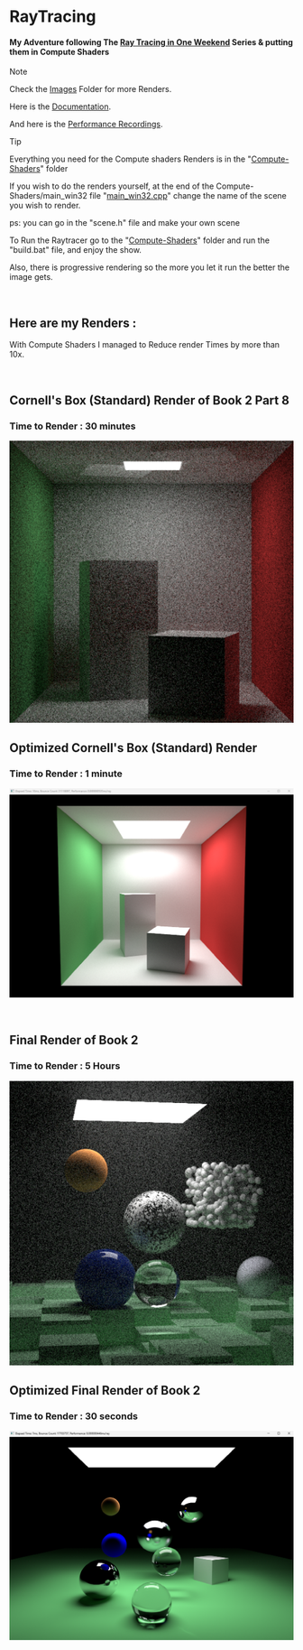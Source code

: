 # RayTracing 
#### My Adventure following The [Ray Tracing in One Weekend](https://raytracing.github.io/) Series & putting them in Compute Shaders

> [!NOTE]
> Check the [Images](https://github.com/Loris-Moreau/RayTracing/tree/Compute-Shader/Images "Images Folder") Folder for more Renders.
>
> Here is the [Documentation](https://loris-moreau.github.io/Blog/RayTracing-10.html).
>
> And here is the [Performance Recordings](https://github.com/Loris-Moreau/RayTracing/blob/Compute-Shader/Performance.md).

> [!TIP]
> Everything you need for the Compute shaders Renders is in the "[Compute-Shaders](https://github.com/Loris-Moreau/RayTracing/tree/Compute-Shader/RayTracing/Compute-Shaders)" folder
> 
> If you wish to do the renders yourself, at the end of the Compute-Shaders/main_win32 file "[main_win32.cpp](https://github.com/Loris-Moreau/RayTracing/blob/Compute-Shader/RayTracing/Compute-Shaders/main_win32.cpp#L215 "Line 215 of Main")" change the name of the scene you wish to render.
> 
> ps: you can go in the "scene.h" file and make your own scene
> 
> To Run the Raytracer go to the "[Compute-Shaders](https://github.com/Loris-Moreau/RayTracing/tree/Compute-Shader/RayTracing/Compute-Shaders)" folder and run the "build.bat" file, and enjoy the show.
> 
> Also, there is progressive rendering so the more you let it run the better the image gets.

<br>

## Here are my Renders :

With Compute Shaders I managed to Reduce render Times by more than 10x.

<!-- 
### Final Render of Book 1
![Final Render (Book 1)](https://github.com/Loris-Moreau/RayTracing/blob/79252e22f57695ea77a9d8465e6bfb24c4784826/Images/Final%20Render%20(B1).png)

<br>

### Perlin Noise Render of Book 2 Part 5
![Perlin Render 1 (B2, P5 1)](https://github.com/Loris-Moreau/RayTracing/blob/79252e22f57695ea77a9d8465e6bfb24c4784826/Images/Perlin%20Render%201%20(B2%2C%20P5.1).png) ![Perlin Render 3 (B2, P5 5)](https://github.com/Loris-Moreau/RayTracing/blob/79252e22f57695ea77a9d8465e6bfb24c4784826/Images/Perlin%20Render%203%20(B2%2C%20P5.5).png) ![Demonic Writhing Mass (B2, P5 6)](https://github.com/Loris-Moreau/RayTracing/blob/79252e22f57695ea77a9d8465e6bfb24c4784826/Images/Demonic%20Writhing%20Mass%20(B2%2C%20P5.6).png "Demonic Writhing Mass") ![Perlin Render 5 (B2, P5 7)](https://github.com/Loris-Moreau/RayTracing/blob/79252e22f57695ea77a9d8465e6bfb24c4784826/Images/Perlin%20Render%205%20(B2%2C%20P5.7).png) 

<br>

### Quads Render of Book 2 Part 6
![Quads (B2, P6)](https://github.com/Loris-Moreau/RayTracing/blob/79252e22f57695ea77a9d8465e6bfb24c4784826/Images/Quads%20(B2%2C%20P6).png)

<br>

### Light Render of Book 2 Part 7.3
![Light Render 1 (B2, P7 3)](https://github.com/Loris-Moreau/RayTracing/blob/40ac082b9de1f7e08b7ad7c964261e8d726c7139/Images/Light%20Render%201%20(B2%2C%20P7.3).png "The Darkness Looks Back")

<br>

### Cornell's Box (Empty) Render of Book 2 Part 7.4
![Cornell's Empty Box (B2, P7 4)](https://github.com/Loris-Moreau/RayTracing/blob/40ac082b9de1f7e08b7ad7c964261e8d726c7139/Images/Cornells%20Box%20(B2%2C%20P7.4).png "Corn")
-->
<br>

## Cornell's Box (Standard) Render of Book 2 Part 8
### Time to Render : 30 minutes
![Cornell's Standard Box (B2, P8)](https://github.com/Loris-Moreau/RayTracing/blob/Compute-Shader/Images/Cornell's%20Box%20(B2%2C%20P8).png "Corn")
## Optimized Cornell's Box (Standard) Render
### Time to Render : 1 minute
![Cornell's Standard Box (B2, P8)](https://github.com/Loris-Moreau/RayTracing/blob/Compute-Shader/Images/computeShaderRenderCornell.png "Optimized Corn")
<!--
### Cornell's Box (Foggy)
![Cornell's Foggy Box (B2 P9](https://github.com/Loris-Moreau/RayTracing/blob/980fdc6f97b9a255894f0d68f418f7490e6b39ab/Images/Cornell's%20Foggy%20Box%20(B2%2C%20P9).png "Foggy Corn")
-->

<br>

## Final Render of Book 2
### Time to Render : 5 Hours
![Final Render (B2 P10)](https://github.com/Loris-Moreau/RayTracing/blob/Compute-Shader/Images/Final%20Render%20(B2).png "Final Render Book 2")

## Optimized Final Render of Book 2
### Time to Render : 30 seconds
![Final Render (B2 P10)](https://github.com/Loris-Moreau/RayTracing/blob/Compute-Shader/Images/computeShaderRenderB2.png "Optimized Final Render Book 2")
